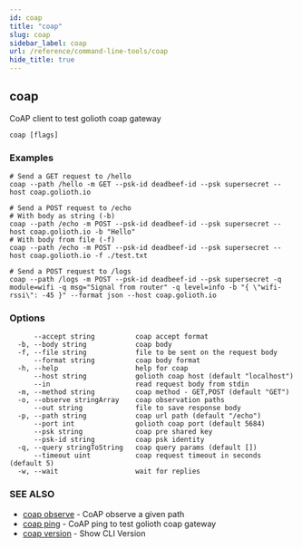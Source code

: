 ```yaml
---
id: coap
title: "coap"
slug: coap
sidebar_label: coap
url: /reference/command-line-tools/coap
hide_title: true
---
```

## coap

CoAP client to test golioth coap gateway

```
coap [flags]
```

### Examples

```
# Send a GET request to /hello
coap --path /hello -m GET --psk-id deadbeef-id --psk supersecret --host coap.golioth.io

# Send a POST request to /echo
# With body as string (-b)
coap --path /echo -m POST --psk-id deadbeef-id --psk supersecret --host coap.golioth.io -b "Hello"
# With body from file (-f)
coap --path /echo -m POST --psk-id deadbeef-id --psk supersecret --host coap.golioth.io -f ./test.txt

# Send a POST request to /logs
coap --path /logs -m POST --psk-id deadbeef-id --psk supersecret -q module=wifi -q msg="Signal from router" -q level=info -b "{ \"wifi-rssi\": -45 }" --format json --host coap.golioth.io
```

### Options

```
      --accept string          coap accept format
  -b, --body string            coap body
  -f, --file string            file to be sent on the request body
      --format string          coap body format
  -h, --help                   help for coap
      --host string            golioth coap host (default "localhost")
      --in                     read request body from stdin
  -m, --method string          coap method - GET,POST (default "GET")
  -o, --observe stringArray    coap observation paths
      --out string             file to save response body
  -p, --path string            coap url path (default "/echo")
      --port int               golioth coap port (default 5684)
      --psk string             coap pre shared key
      --psk-id string          coap psk identity
  -q, --query stringToString   coap query params (default [])
      --timeout uint           coap request timeout in seconds (default 5)
  -w, --wait                   wait for replies
```

### SEE ALSO

* [coap observe](/reference/command-line-tools/coap/coap_observe/)	 - CoAP observe a given path
* [coap ping](/reference/command-line-tools/coap/coap_ping/)	 - CoAP ping to test golioth coap gateway
* [coap version](/reference/command-line-tools/coap/coap_version/)	 - Show CLI Version

